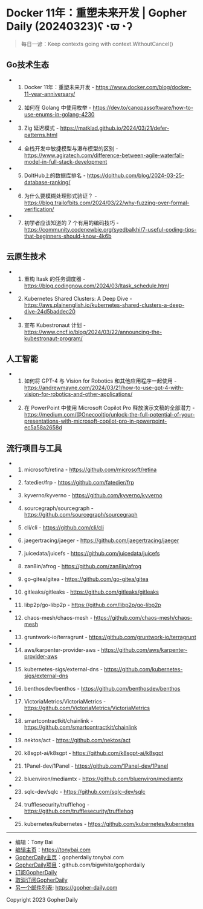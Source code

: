 # Docker 11年：重塑未来开发 | Gopher Daily (20240323)ʕ◔ϖ◔ʔ

>每日一谚：Keep contexts going with context.WithoutCancel()

## Go技术生态


- 1. Docker 11年：重塑未来开发 - https://www.docker.com/blog/docker-11-year-anniversary/

- 2. 如何在 Golang 中使用枚举 - https://dev.to/canopassoftware/how-to-use-enums-in-golang-4230

- 3. Zig 延迟模式 - https://matklad.github.io/2024/03/21/defer-patterns.html

- 4. 全栈开发中敏捷模型与瀑布模型的区别 - https://www.agiratech.com/difference-between-agile-waterfall-model-in-full-stack-development

- 5. DoltHub上的数据库排名 - https://dolthub.com/blog/2024-03-25-database-ranking/

- 6. 为什么要模糊处理形式验证？ - https://blog.trailofbits.com/2024/03/22/why-fuzzing-over-formal-verification/

- 7. 初学者应该知道的 7 个有用的编码技巧 - https://community.codenewbie.org/syedbalkhi/7-useful-coding-tips-that-beginners-should-know-4k6b


## 云原生技术


- 1. 重构 ltask 的任务调度器 - https://blog.codingnow.com/2024/03/ltask_schedule.html

- 2. Kubernetes Shared Clusters: A Deep Dive - https://aws.plainenglish.io/kubernetes-shared-clusters-a-deep-dive-24d5baddec20

- 3. 宣布 Kubestronaut 计划 - https://www.cncf.io/blog/2024/03/22/announcing-the-kubestronaut-program/


## 人工智能


- 1. 如何将 GPT-4 与 Vision for Robotics 和其他应用程序一起使用 - https://andrewmayne.com/2024/03/21/how-to-use-gpt-4-with-vision-for-robotics-and-other-applications/

- 2. 在 PowerPoint 中使用 Microsoft Copilot Pro 释放演示文稿的全部潜力 - https://medium.com/@Onecooltip/unlock-the-full-potential-of-your-presentations-with-microsoft-copilot-pro-in-powerpoint-ec5a58a2658d


## 流行项目与工具


- 1. microsoft/retina - https://github.com/microsoft/retina

- 2. fatedier/frp - https://github.com/fatedier/frp

- 3. kyverno/kyverno - https://github.com/kyverno/kyverno

- 4. sourcegraph/sourcegraph - https://github.com/sourcegraph/sourcegraph

- 5. cli/cli - https://github.com/cli/cli

- 6. jaegertracing/jaeger - https://github.com/jaegertracing/jaeger

- 7. juicedata/juicefs - https://github.com/juicedata/juicefs

- 8. zan8in/afrog - https://github.com/zan8in/afrog

- 9. go-gitea/gitea - https://github.com/go-gitea/gitea

- 10. gitleaks/gitleaks - https://github.com/gitleaks/gitleaks

- 11. libp2p/go-libp2p - https://github.com/libp2p/go-libp2p

- 12. chaos-mesh/chaos-mesh - https://github.com/chaos-mesh/chaos-mesh

- 13. gruntwork-io/terragrunt - https://github.com/gruntwork-io/terragrunt

- 14. aws/karpenter-provider-aws - https://github.com/aws/karpenter-provider-aws

- 15. kubernetes-sigs/external-dns - https://github.com/kubernetes-sigs/external-dns

- 16. benthosdev/benthos - https://github.com/benthosdev/benthos

- 17. VictoriaMetrics/VictoriaMetrics - https://github.com/VictoriaMetrics/VictoriaMetrics

- 18. smartcontractkit/chainlink - https://github.com/smartcontractkit/chainlink

- 19. nektos/act - https://github.com/nektos/act

- 20. k8sgpt-ai/k8sgpt - https://github.com/k8sgpt-ai/k8sgpt

- 21. 1Panel-dev/1Panel - https://github.com/1Panel-dev/1Panel

- 22. bluenviron/mediamtx - https://github.com/bluenviron/mediamtx

- 23. sqlc-dev/sqlc - https://github.com/sqlc-dev/sqlc

- 24. trufflesecurity/trufflehog - https://github.com/trufflesecurity/trufflehog

- 25. kubernetes/kubernetes - https://github.com/kubernetes/kubernetes


----

- 编辑：Tony Bai
- [编辑主页](https://tonybai.com)：https://tonybai.com
- [GopherDaily主页](https://gopherdaily.tonybai.com)：gopherdaily.tonybai.com
- [GopherDaily项目](https://github.com/bigwhite/gopherdaily)：github.com/bigwhite/gopherdaily
- [订阅GopherDaily](https://gopherdaily.tonybai.com/subscribe)
- [取消订阅GopherDaily](https://gopherdaily.tonybai.com/unsubscribe)
- [另一个邮件列表](https://gopher-daily.com): https://gopher-daily.com

Copyright 2023 GopherDaily
